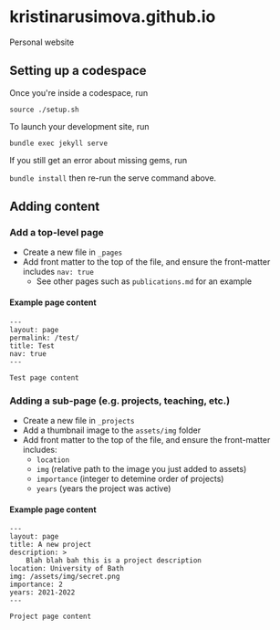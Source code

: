 # kristinarusimova.github.io
Personal website

## Setting up a codespace

Once you're inside a codespace, run

`source ./setup.sh`

To launch your development site, run

`bundle exec jekyll serve`

If you still get an error about missing gems, run

`bundle install` then re-run the serve command above.

## Adding content

### Add a top-level page

* Create a new file in `_pages`
* Add front matter to the top of the file, and ensure the front-matter includes `nav: true`
    * See other pages such as `publications.md` for an example

#### Example page content

```
---
layout: page
permalink: /test/
title: Test
nav: true
---

Test page content
```

### Adding a sub-page (e.g. projects, teaching, etc.)

* Create a new file in `_projects`
* Add a thumbnail image to the `assets/img` folder
* Add front matter to the top of the file, and ensure the front-matter includes:
    * `location`
    * `img` (relative path to the image you just added to assets)
    * `importance` (integer to detemine order of projects)
    * `years` (years the project was active) 

#### Example page content

```
---
layout: page
title: A new project
description: >
    Blah blah bah this is a project description
location: University of Bath
img: /assets/img/secret.png
importance: 2
years: 2021-2022
---

Project page content
```
